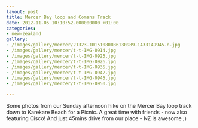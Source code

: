 ```yaml
---
layout: post
title: Mercer Bay loop and Comans Track
date: 2012-11-05 10:10:52.000000000 +01:00
categories:
- new-zealand
gallery:
- /images/gallery/mercer/21323-10151080086130989-1433149945-n.jpg
- /images/gallery/mercer/t-t-IMG-0914.jpg                        
- /images/gallery/mercer/t-t-IMG-0925.jpg                        
- /images/gallery/mercer/t-t-IMG-0926.jpg                        
- /images/gallery/mercer/t-t-IMG-0935.jpg                        
- /images/gallery/mercer/t-t-IMG-0942.jpg                        
- /images/gallery/mercer/t-t-IMG-0945.jpg                        
- /images/gallery/mercer/t-t-IMG-0950.jpg                        

---
```

Some photos from our Sunday afternoon hike on the Mercer Bay loop track down to Karekare Beach for a Picnic. A great time with friends - now also featuring Cisco! And just 45mins drive from our place - NZ is awesome ;)

